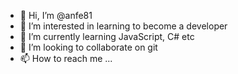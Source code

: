 - 👋 Hi, I’m @anfe81
- 👀 I’m interested in learning to become a developer
- 🌱 I’m currently learning JavaScript, C# etc 
- 💞️ I’m looking to collaborate on git
- 📫 How to reach me ...

<!---
anfe81/anfe81 is a ✨ special ✨ repository because its `README.md` (this file) appears on your GitHub profile.
You can click the Preview link to take a look at your changes.
--->
